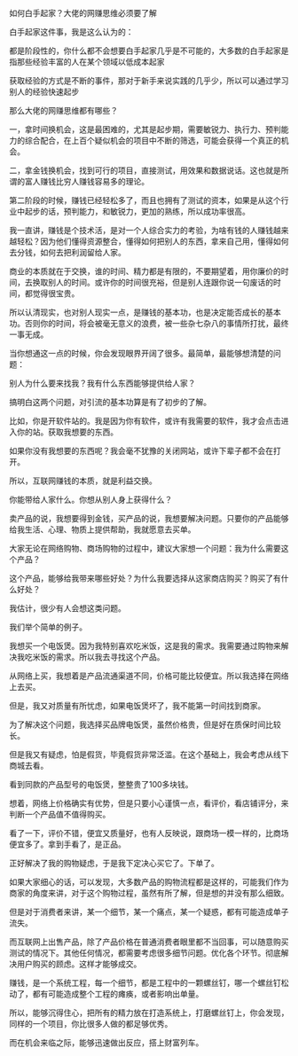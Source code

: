 
如何白手起家？大佬的网赚思维必须要了解

白手起家这件事，我是这么认为的：

都是阶段性的，你什么都不会想要白手起家几乎是不可能的，大多数的白手起家是指那些经验丰富的人在某个领域以低成本起家

获取经验的方式是不断的事件，那对于新手来说实践的几乎少，所以可以通过学习别人的经验快速起步

那么大佬的网赚思维都有哪些？

一，拿时间换机会，这是最困难的，尤其是起步期，需要敏锐力、执行力、预判能力的综合配合，在上百个疑似机会的项目中不断的筛选，可能会获得一个真正的机会。

二，拿金钱换机会，找到可行的项目，直接测试，用效果和数据说话。这也就是所谓的富人赚钱比穷人赚钱容易多的理论。

第二阶段的时候，赚钱已经轻松多了，而且也拥有了测试的资本，如果是从这个行业中起步的话，预判能力，和敏锐力，更加的熟练，所以成功率很高。

我一直讲，赚钱是个技术活，是对一个人综合实力的考验，为啥有钱的人赚钱越来越轻松？因为他们懂得资源整合，懂得如何把别人的东西，拿来自己用，懂得如何去分钱，如何去把利润留给人家。

商业的本质就在于交换，谁的时间、精力都是有限的，不要期望着，用你廉价的时间，去换取别人的时间。或许你的时间很充裕，但是别人连跟你说一句废话的时间，都觉得很宝贵。

所以认清现实，也对别人现实一点，是赚钱的基本功，也是决定能否成长的基本功。否则你的时间，将会被毫无意义的浪费，被一些杂七杂八的事情所打扰，最终一事无成。

当你想通这一点的时候，你会发现眼界开阔了很多。最简单，最能够想清楚的问题：

别人为什么要来找我？我有什么东西能够提供给人家？

搞明白这两个问题，对引流的基本功算是有了初步的了解。

比如，你是开软件站的。我是因为你有软件，或许有我需要的软件，我才会点击进入你的站。获取我想要的东西。

如果你没有我想要的东西呢？我会毫不犹豫的关闭网站，或许下辈子都不会在打开。

所以，互联网赚钱的本质，就是利益交换。

你能带给人家什么。你想从别人身上获得什么？

卖产品的说，我想要得到金钱，买产品的说，我想要解决问题。只要你的产品能够给我生活、心理、物质上提供帮助，我就愿意去买单。

大家无论在网络购物、商场购物的过程中，建议大家想一个问题：我为什么需要这个产品？

这个产品，能够给我带来哪些好处？为什么我要选择从这家商店购买？购买了有什么好处？

我估计，很少有人会想这类问题。

我们举个简单的例子。

我想买一个电饭煲。因为我特别喜欢吃米饭，这是我的需求。我需要通过购物来解决我吃米饭的需求。所以我去寻找这个产品。

从网络上买，我想着是产品流通渠道不同，价格可能比较便宜。所以我选择在网络上去买。

但是，我又对质量有所忧虑，如果电饭煲坏了，我不能第一时间找到商家。

为了解决这个问题，我选择买品牌电饭煲，虽然价格贵，但是好在质保时间比较长。

但是我又有疑虑，怕是假货，毕竟假货非常泛滥。在这个基础上，我会考虑从线下商城去看。

看到同款的产品型号的电饭煲，整整贵了100多块钱。

想着，网络上价格确实有优势，但是只要小心谨慎一点，看评价，看店铺评分，来判断一个产品值不值得购买。

看了一下，评价不错，便宜又质量好，也有人反映说，跟商场一模一样的，比商场便宜多了。拿到手看了，是正品。

正好解决了我的购物疑虑，于是我下定决心买它了。下单了。

如果大家细心的话，可以发现，大多数产品的购物流程都是这样的，可能我们作为商家的角度来讲，对于这个购物过程，虽然有所了解，但是想的并没有那么细致。

但是对于消费者来讲，某一个细节，某一个痛点，某一个疑惑，都有可能造成单子流失。

而互联网上出售产品，除了产品价格在普通消费者眼里都不当回事，可以随意购买测试的情况下。其他任何情况，都需要考虑很多细节问题。优化各个环节。彻底解决用户购买的顾虑。这样才能够成交。

赚钱，是一个系统工程，每一个细节，都是工程中的一颗螺丝钉，哪一个螺丝钉松动了，都有可能造成整个工程的瘫痪，或者影响出单量。

所以，能够沉得住心，把所有的精力放在打造系统上，打磨螺丝钉上，你会发现，同样的一个项目，你比很多人做的都足够优秀。

而在机会来临之际，能够迅速做出反应，搭上财富列车。
